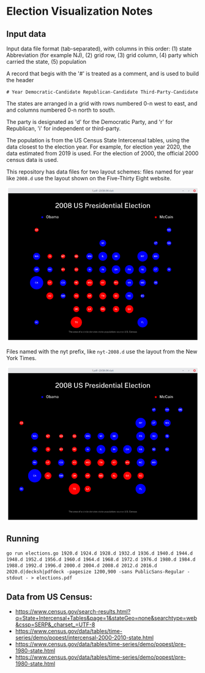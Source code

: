 # Election Visualization Notes

## Input data

Input data file format (tab-separated), with columns in this order:
(1) state Abbreviation (for example NJ), 
(2) grid row, 
(3) grid column, 
(4) party which carried the state,
(5) population

A record that begis with the '#' is treated as a comment, and is used to build the header

	# Year Democratic-Candidate Republican-Candidate Third-Party-Candidate

The states are arranged in a grid with rows numbered 0-n west to east, and and columns numbered 0-n north
to south.

The party is designated as 'd' for the Democratic Party, and 'r' for Republican, 'i' for independent or third-party.

The population is from the US Census State Intercensal tables, using the data closest 
to the election year. For example, for election year 2020, the data estimated from 2019 is used. 
For the election of 2000, the official 2000 census data is used.

This repository has data files for two layout schemes: files named for year like ```2008.d``` use the layout shown on the Five-Thirty Eight
website. 

![nyt-layout](n.png)


Files named with the nyt prefix, like ```nyt-2008.d``` use the layout from the New York Times.

![538-layout](5.png)

## Running 

	go run elections.go 1920.d 1924.d 1928.d 1932.d 1936.d 1940.d 1944.d 1948.d 1952.d 1956.d 1960.d 1964.d 1968.d 1972.d 1976.d 1980.d 1984.d 1988.d 1992.d 1996.d 2000.d 2004.d 2008.d 2012.d 2016.d 2020.d|decksh|pdfdeck -pagesize 1200,900 -sans PublicSans-Regular -stdout - > elections.pdf


## Data from US Census: 

* https://www.census.gov/search-results.html?q=State+Intercensal+Tables&page=1&stateGeo=none&searchtype=web&cssp=SERP&_charset_=UTF-8
* https://www.census.gov/data/tables/time-series/demo/popest/intercensal-2000-2010-state.html
* https://www.census.gov/data/tables/time-series/demo/popest/pre-1980-state.html
* https://www.census.gov/data/tables/time-series/demo/popest/pre-1980-state.html
